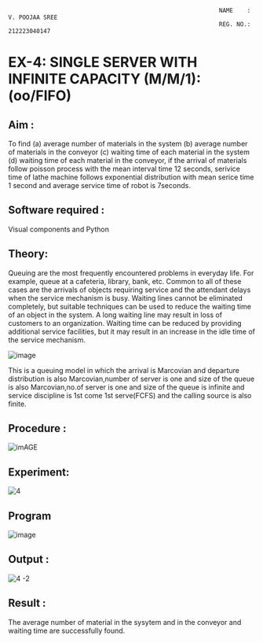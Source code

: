                                                                NAME    : V. POOJAA SREE
                                                                REG. NO.: 212223040147


# EX-4:  SINGLE SERVER WITH INFINITE CAPACITY (M/M/1):(oo/FIFO)
## Aim :
To find (a) average number of materials in the system (b) average number of materials in the conveyor (c) waiting time of each material in the system (d) waiting time of each material in the conveyor, if the arrival  of materials follow poisson process with the mean interval time 12 seconds, serivice time of lathe machine follows exponential distribution with mean serice time 1 second and average service time of robot is 7seconds.

## Software required :
Visual components and Python

## Theory:
Queuing are the most frequently encountered problems in everyday life. For example, queue at a cafeteria, library, bank, etc. Common to all of these cases are the arrivals of objects requiring service and the attendant delays when the service mechanism is busy. Waiting lines cannot be eliminated completely, but suitable techniques can be used to reduce the waiting time of an object in the system. A long waiting line may result in loss of customers to an organization. Waiting time can be reduced by providing additional service facilities, but it may result in an increase in the idle time of the service mechanism.

![image](1.png)

This is a queuing model in which the arrival is Marcovian and departure distribution is also Marcovian,number of server is one and size of the queue is also Marcovian,no.of server is one and size of the queue is infinite and service discipline is 1st come 1st serve(FCFS) and the calling source is also finite.

## Procedure :

![imAGE](2.png)

## Experiment:

![4](https://github.com/VPOOJAASREE/Single-server-infinite-capacity---Markov-Model/assets/155145525/a2ea4b65-9abe-4cf4-a239-308c737cc7df)


 
## Program
![image](https://github.com/ramjan1729/Single-server-infinite-capacity---Markov-Model/assets/103921593/5f1fd58d-5929-4c51-89ea-4cef009e5bad)

## Output :

![4 -2](https://github.com/VPOOJAASREE/Single-server-infinite-capacity---Markov-Model/assets/155145525/519ee72d-81ad-49e4-9d20-a1cda808f029)


## Result :
The average number of material in the sysytem and in the conveyor and waiting time are successfully found.

